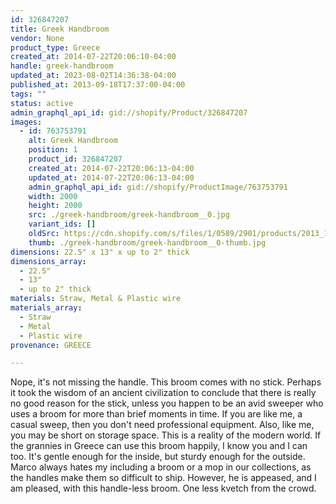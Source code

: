 ```yaml
---
id: 326847207
title: Greek Handbroom
vendor: None
product_type: Greece
created_at: 2014-07-22T20:06:10-04:00
handle: greek-handbroom
updated_at: 2023-08-02T14:36:38-04:00
published_at: 2013-09-18T17:37:00-04:00
tags: ""
status: active
admin_graphql_api_id: gid://shopify/Product/326847207
images:
  - id: 763753791
    alt: Greek Handbroom
    position: 1
    product_id: 326847207
    created_at: 2014-07-22T20:06:13-04:00
    updated_at: 2014-07-22T20:06:13-04:00
    admin_graphql_api_id: gid://shopify/ProductImage/763753791
    width: 2000
    height: 2000
    src: ./greek-handbroom/greek-handbroom__0.jpg
    variant_ids: []
    oldSrc: https://cdn.shopify.com/s/files/1/0589/2901/products/2013_11_09_Kiosk_1449.jpeg?v=1406073973
    thumb: ./greek-handbroom/greek-handbroom__0-thumb.jpg
dimensions: 22.5" x 13" x up to 2" thick
dimensions_array:
  - 22.5"
  - 13"
  - up to 2" thick
materials: Straw, Metal & Plastic wire
materials_array:
  - Straw
  - Metal
  - Plastic wire
provenance: GREECE

---
```


Nope, it's not missing the handle. This broom comes with no stick. Perhaps it took the wisdom of an ancient civilization to conclude that there is really no good reason for the stick, unless you happen to be an avid sweeper who uses a broom for more than brief moments in time. If you are like me, a casual sweep, then you don't need professional equipment. Also, like me, you may be short on storage space. This is a reality of the modern world. If the grannies in Greece can use this broom happily, I know you and I can too. It's gentle enough for the inside, but sturdy enough for the outside. Marco always hates my including a broom or a mop in our collections, as the handles make them so difficult to ship. However, he is appeased, and I am pleased, with this handle-less broom. One less kvetch from the crowd.